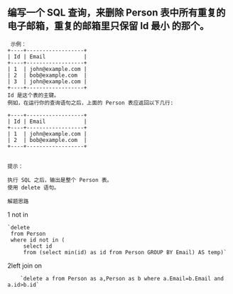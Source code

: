 ## 编写一个 SQL 查询，来删除 Person 表中所有重复的电子邮箱，重复的邮箱里只保留 Id 最小 的那个。   
     示例：
    +----+------------------+
    | Id | Email            |
    +----+------------------+
    | 1  | john@example.com |
    | 2  | bob@example.com  |
    | 3  | john@example.com |
    +----+------------------+
    Id 是这个表的主键。
    例如，在运行你的查询语句之后，上面的 Person 表应返回以下几行:
    
    +----+------------------+
    | Id | Email            |
    +----+------------------+
    | 1  | john@example.com |
    | 2  | bob@example.com  |
    +----+------------------+
     
    
    提示：
    
    执行 SQL 之后，输出是整个 Person 表。
    使用 delete 语句。
   
 
`解题思路`

1 not in

    `delete
     from Person
     where id not in (
         select id
         from (select min(id) as id from Person GROUP BY Email) AS temp)`
     
2left join on

        `delete a from Person as a,Person as b where a.Email=b.Email and a.id>b.id`
    